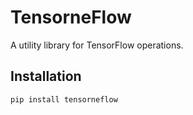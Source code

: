 # TensorneFlow

A utility library for TensorFlow operations.

## Installation

```bash
pip install tensorneflow